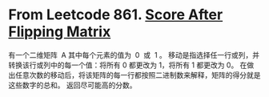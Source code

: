 # From Leetcode 861. [Score After Flipping Matrix](https://leetcode-cn.com/problems/score-after-flipping-matrix/)

有一个二维矩阵  A 其中每个元素的值为  0  或  1 。
移动是指选择任一行或列，并转换该行或列中的每一个值：将所有 0 都更改为 1，将所有 1 都更改为 0。
在做出任意次数的移动后，将该矩阵的每一行都按照二进制数来解释，矩阵的得分就是这些数字的总和。
返回尽可能高的分数。
